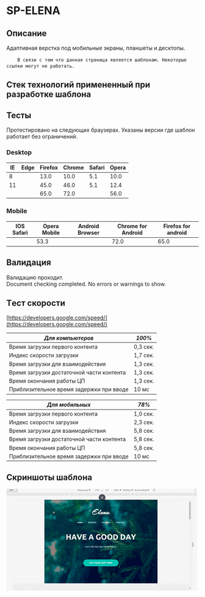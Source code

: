 # SP-ELENA

## Описание 

Адаптивная верстка под мобильные экраны, планшеты и десктопы.

        В связи с тем что данная страница является шаблонам. Некоторые ссылки могут не работать.
## Стек технологий примененный при разработке шаблона

##  Тесты    

Протестировано на следующих браузерах. Указаны версии где шаблон работает без ограничений.

### Desktop 
|   IE  |   Edge    |   Firefox |   Chrome  |  Safari   |   Opera   |   
|-------|-----------|-----------|-----------|-----------|-----------|  
|  8    |           |    13.0   |    10.0   |     5.1   |    10.0   |
|  11   |           |    45.0   |    46.0   |     5.1   |    12.4   |
|       |           |    65.0   |    72.0   |           |    56.0   |


### Mobile 
| IOS Safari | Opera Mobile | Android Browser | Chrome for Android | Firefox for android |
|------------|--------------|-----------------|--------------------|---------------------|
|            |     53.3     |                 |         72.0       |          65.0       |


##  Валидация    
Валидацию проходит.    
Document checking completed. No errors or warnings to show.

## Tест скорости    
[https://developers.google.com/speed/](https://developers.google.com/speed/)


|  ***Для компьютеров***                    |***100%*** |        
|-------------------------------------------|----------|       
| Время загрузки первого контента           | 0,3 сек. |
| Индекс скорости загрузки                  | 1,7 сек. |
| Время загрузки для взаимодействия         | 1,3 сек. |
| Время загрузки достаточной части контента | 1,3 сек. |
| Время окончания работы ЦП                 | 1,3 сек. |
| Приблизительное время задержки при вводе  | 10 мс    |

|       ***Для мобильных***                 |***78%*** | 
|-------------------------------------------|----------|       
| Время загрузки первого контента           | 1,0 сек. |
| Индекс скорости загрузки                  | 2,3 сек. |
| Время загрузки для взаимодействия         | 5,8 сек. |
| Время загрузки достаточной части контента | 5,8 сек. |
| Время окончания работы ЦП                 | 5,8 сек. |
| Приблизительное время задержки при вводе  | 10 мс    |

##     Скриншоты шаблона

![](main.gif)